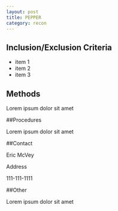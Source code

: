 ```yaml
---
layout: post
title: PEPPER
category: recon
---
```


## Inclusion/Exclusion Criteria

- item 1
- item 2
- item 3

## Methods

Lorem ipsum dolor sit amet

##Procedures

Lorem ipsum dolor sit amet

##Contact

Eric McVey

Address

111-111-1111

##Other

Lorem ipsum dolor sit amet
